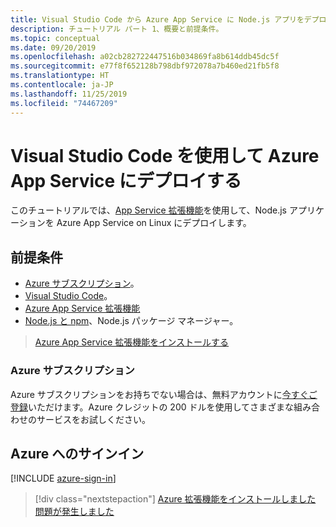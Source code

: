 ```yaml
---
title: Visual Studio Code から Azure App Service に Node.js アプリをデプロイする
description: チュートリアル パート 1、概要と前提条件。
ms.topic: conceptual
ms.date: 09/20/2019
ms.openlocfilehash: a02cb282722447516b034869fa8b614ddb45dc5f
ms.sourcegitcommit: e77f8f652128b798dbf972078a7b460ed21fb5f8
ms.translationtype: HT
ms.contentlocale: ja-JP
ms.lasthandoff: 11/25/2019
ms.locfileid: "74467209"
---
```

# <a name="deploy-to-azure-app-service-using-visual-studio-code"></a>Visual Studio Code を使用して Azure App Service にデプロイする

このチュートリアルでは、[App Service 拡張機能](https://marketplace.visualstudio.com/items?itemName=ms-azuretools.vscode-azureappservice)を使用して、Node.js アプリケーションを Azure App Service on Linux にデプロイします。

## <a name="prerequisites"></a>前提条件

- [Azure サブスクリプション](#azure-subscription)。
- [Visual Studio Code](https://code.visualstudio.com/)。
- [Azure App Service 拡張機能](vscode:extension/ms-azuretools.vscode-azureappservice)
- [Node.js と npm](https://nodejs.org/en/download)、Node.js パッケージ マネージャー。

> <a class="tutorial-install-extension-btn" href="vscode:extension/ms-azuretools.vscode-azureappservice">Azure App Service 拡張機能をインストールする</a>

### <a name="azure-subscription"></a>Azure サブスクリプション

Azure サブスクリプションをお持ちでない場合は、無料アカウントに[今すぐご登録](https://azure.microsoft.com/free/?utm_source=campaign&utm_campaign=vscode-tutorial-appservice-extension&mktingSource=vscode-tutorial-appservice-extension)いただけます。Azure クレジットの 200 ドルを使用してさまざまな組み合わせのサービスをお試しください。

## <a name="sign-in-to-azure"></a>Azure へのサインイン

[!INCLUDE [azure-sign-in](includes/azure-sign-in.md)]

> [!div class="nextstepaction"]
> [Azure 拡張機能をインストールしました](tutorial-vscode-azure-app-service-node-02.md) [問題が発生しました](https://www.research.net/r/PWZWZ52?tutorial=node-deployment-azureappservice&step=getting-started)
